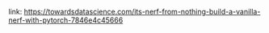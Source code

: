 
link: https://towardsdatascience.com/its-nerf-from-nothing-build-a-vanilla-nerf-with-pytorch-7846e4c45666